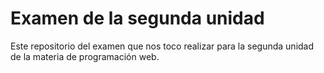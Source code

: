 # Examen de la segunda unidad
Este repositorio del examen que nos toco realizar para la segunda unidad de la materia de programación web.